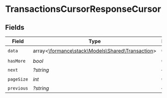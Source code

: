 # TransactionsCursorResponseCursor


## Fields

| Field                                                                                  | Type                                                                                   | Required                                                                               | Description                                                                            | Example                                                                                |
| -------------------------------------------------------------------------------------- | -------------------------------------------------------------------------------------- | -------------------------------------------------------------------------------------- | -------------------------------------------------------------------------------------- | -------------------------------------------------------------------------------------- |
| `data`                                                                                 | array<[\formance\stack\Models\Shared\Transaction](../../Models/Shared/Transaction.md)> | :heavy_check_mark:                                                                     | N/A                                                                                    |                                                                                        |
| `hasMore`                                                                              | *bool*                                                                                 | :heavy_check_mark:                                                                     | N/A                                                                                    | false                                                                                  |
| `next`                                                                                 | *?string*                                                                              | :heavy_minus_sign:                                                                     | N/A                                                                                    |                                                                                        |
| `pageSize`                                                                             | *int*                                                                                  | :heavy_check_mark:                                                                     | N/A                                                                                    | 15                                                                                     |
| `previous`                                                                             | *?string*                                                                              | :heavy_minus_sign:                                                                     | N/A                                                                                    | YXVsdCBhbmQgYSBtYXhpbXVtIG1heF9yZXN1bHRzLol=                                           |